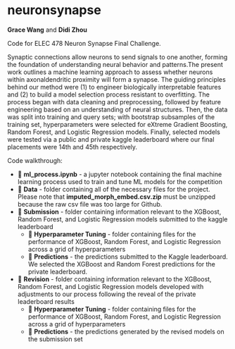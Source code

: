 # neuronsynapse

**Grace Wang** and **Didi Zhou**

Code for ELEC 478 Neuron Synapse Final Challenge.

Synaptic connections allow neurons to send signals to one another, forming the foundation of understanding neural behavior and patterns.The present work outlines a machine learning approach to assess whether neurons within axonaldendritic proximity will form a synapse. The guiding principles behind our method were (1) to engineer biologically interpretable features and (2) to build a model selection process resistant to overfitting. The process began with data cleaning and preprocessing, followed by feature engineering based on an understanding of neural structures. Then, the data was split into training and query sets; with bootstrap subsamples of the training set, hyperparameters were selected for eXtreme Gradient Boosting, Random Forest, and Logistic Regression models. Finally, selected models were tested via a public and private kaggle leaderboard where our final placements were 14th and 45th respectively.

Code walkthrough:

* :page_facing_up:	**ml_process.ipynb** - a jupyter notebook containing the final machine learning process used to train and tune ML models for the competition
* :file_folder:	**Data** - folder containing all of the necessary files for the project. Please note that **imputed_morph_embed.csv.zip** must be unzipped because the raw csv file was too large for Github.
* :file_folder:	**Submission** - folder containing information relevant to the XGBoost, Random Forest, and Logistic Regression models submitted to the kaggle leaderboard
  *   :file_folder:	**Hyperparameter Tuning** - folder containing files for the performance of XGBoost, Random Forest, and Logistic Regression across a grid of hyperparameters
  *   :file_folder:	**Predictions** - the predictions submitted to the Kaggle leaderboard. We selected the XGBoost and Random Forest predictions for the private leaderboard.
* :file_folder:	**Revision** - folder containing information relevant to the XGBoost, Random Forest, and Logistic Regression models developed with adjustments to our process following the reveal of the private leaderboard results
  *   :file_folder:	**Hyperparameter Tuning** - folder containing files for the performance of XGBoost, Random Forest, and Logistic Regression across a grid of hyperparameters
  *   :file_folder:	**Predictions** - the predictions generated by the revised models on the submission set
